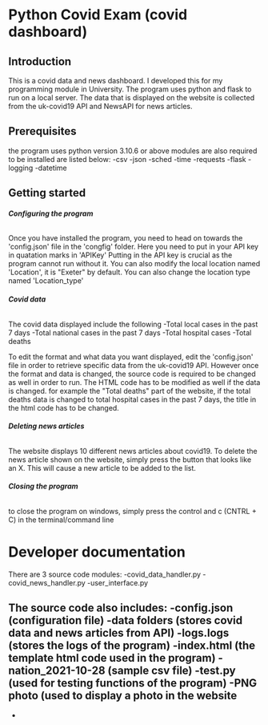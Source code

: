 # Python Covid Exam (covid dashboard)
## Introduction
This is a covid data and news dashboard. I developed this for my programming module in University. The program uses python and flask to run on a local server.
The data that is displayed on the website is collected from the uk-covid19 API and NewsAPI for news articles.

## Prerequisites
the program uses python version 3.10.6 or above
modules are also required to be installed are listed below:
-csv
-json
-sched
-time
-requests
-flask
-logging
-datetime

## Getting started
###### **Configuring the program**
Once you have installed the program, you need to head on towards the 'config.json' file in the 'congfig' folder. Here you need to put in your API key in quatation marks in 'APIKey'
Putting in the API key is crucial as the program cannot run without it. You can also modify the local location named 'Location', it is "Exeter" by default.
You can also change the location type named 'Location_type'
###### **Covid data**
The covid data displayed include the following
-Total local cases in the past 7 days
-Total national cases in the past 7 days
-Total hospital cases
-Total deaths

To edit the format and what data you want displayed, edit the 'config.json' file in order to retrieve specific data from the uk-covid19 API. However once the
format and data is changed, the source code is required to be changed as well in order to run. The HTML code has to be modified as well if the data is changed. for example
the "Total deaths" part of the website, if the total deaths data is changed to total hospital cases in the past 7 days, the title in the html code has to be changed.

###### **Deleting news articles**
The website displays 10 different news articles about covid19. To delete the news article shown on the website, simply press the button that looks like
an X. This will cause a new article to be added to the list.

###### **Closing the program**
to close the program on windows, simply press the control and c (CNTRL + C) in the terminal/command line

# Developer documentation
There are 3 source code modules:
-covid_data_handler.py
-covid_news_handler.py
-user_interface.py

The source code also includes:
-config.json (configuration file)
-data folders (stores covid data and news articles from API)
-logs.logs (stores the logs of the program)
-index.html (the template html code used in the program)
-nation_2021-10-28 (sample csv file)
-test.py (used for testing functions of the program)
-PNG photo (used to display a photo in the website
-
-

